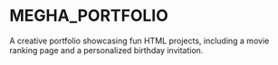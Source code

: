 # MEGHA_PORTFOLIO
A creative portfolio showcasing fun HTML projects, including a movie ranking page and a personalized birthday invitation.
